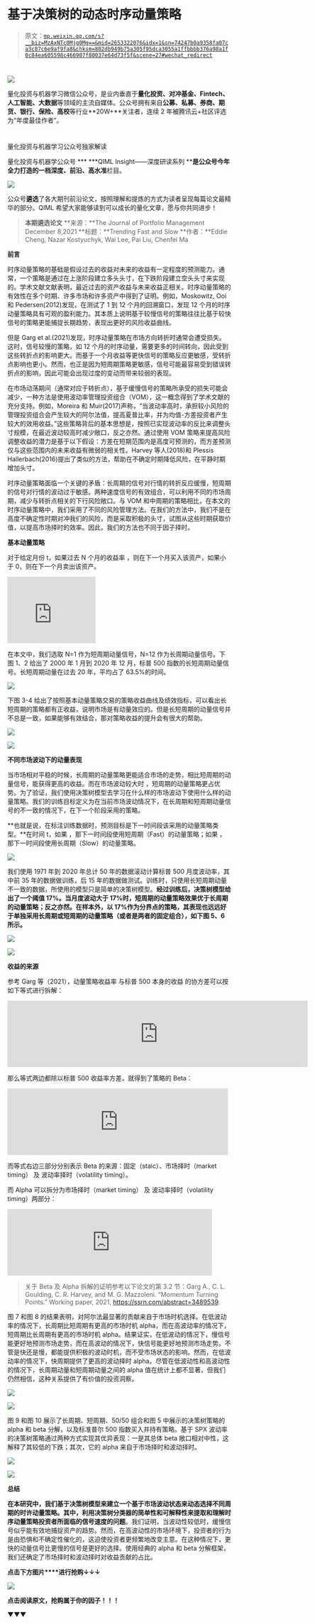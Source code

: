 # 基于决策树的动态时序动量策略

> 原文：[`mp.weixin.qq.com/s?__biz=MzAxNTc0Mjg0Mg==&mid=2653322076&idx=1&sn=74247b0a9358fa07ca3c87c6e9af9fa8&chksm=802db949b75a305f95dca3055a1ffbbbb376a98a1f0c84ea605598c466907f80037e64d73f5f&scene=27#wechat_redirect`](http://mp.weixin.qq.com/s?__biz=MzAxNTc0Mjg0Mg==&mid=2653322076&idx=1&sn=74247b0a9358fa07ca3c87c6e9af9fa8&chksm=802db949b75a305f95dca3055a1ffbbbb376a98a1f0c84ea605598c466907f80037e64d73f5f&scene=27#wechat_redirect)

# 

![](img/f591133a7aa4279dd9b5faebc8755f44.png)

量化投资与机器学习微信公众号，是业内垂直于**量化投资、对冲基金、Fintech、人工智能、大数据**等领域的主流自媒体。公众号拥有来自**公募、私募、券商、期货、银行、保险、高校**等行业**20W+**关注者，连续 2 年被腾讯云+社区评选为“年度最佳作者”。

# 

量化投资与机器学习公众号独家解读

量化投资与机器学公众号 *** ***QIML Insight——深度研读系列 ******是公众号今年全力打造的一档**深度、前沿、高水准**栏目。

![](img/d8d6c36da4721927152d04a29e928fe9.png)

公众号**遴选**了各大期刊前沿论文，按照理解和提炼的方式为读者呈现每篇论文最精华的部分。QIML 希望大家能够读到可以成长的量化文章，愿与你共同进步！

> **本期遴选论文** **来源：**The Journal of Portfolio Management December 8,2021
> **标题：**Trending Fast and Slow
> **作者：**Eddie Cheng, Nazar Kostyuchyk, Wai Lee, Pai Liu, Chenfei Ma

**前言**

时序动量策略的基础是假设过去的收益对未来的收益有一定程度的预测能力。通常，一个策略是通过在上涨阶段建立多头头寸，在下跌阶段建立空头头寸来实现的。学术文献文献表明，最近过去的资产收益与未来收益正相关。时序动量策略的有效性在多个时期、许多市场和许多资产中得到了证明。例如，Moskowitz, Ooi 和 Pedersen(2012)发现，在测试了 1 到 12 个月的回溯窗口，发现 12 个月的时序动量策略具有可观的盈利能力。其本质上说明基于较慢信号的策略往往比基于较快信号的策略更能捕捉长期趋势，表现出更好的风险收益曲线。

但是 Garg et al.(2021)发现，时序动量策略在市场方向转折时通常会遭受损失。这时，信号较慢的策略，如 12 个月的时序动量，需要更多的时间转向，因此受到这些转折点的影响更大。而基于一个月收益等更快信号的策略反应更敏感，受转折点影响也更小。然而，也正是因为短周期策略更敏感，信号可能最容易受到错误转折点的影响，因此可能会出现过度的变动而带来较弱的表现。

在市场动荡期间（通常对应于转折点），基于缓慢信号的策略所承受的损失可能会减少，一种方法是使用波动率管理投资组合（VOM），这一概念得到了学术文献的充分支持。例如，Moreira 和 Muir(2017)声称，“当波动率高时，承担较小风险的管理投资组合会产生较大的阿尔法值，提高夏普比率，并为均值-方差投资者产生较大的效用收益。”这些策略背后的基本思想是，按照已实现波动率的反比来调整头寸规模，在最近波动较高时减少敞口，反之亦然。通过使用 VOM 策略来提高风险调整收益的潜力是基于以下假设：方差在短期范围内是高度可预测的，而方差预测仅与这些范围内的未来收益有微弱的相关性。Harvey 等人(2018)和 Plessis Hallerbach(2016)提出了类似的方法，帮助在不确定时期降低风险，在平静时期增加头寸。

时序动量策略面临一个关键的矛盾：长周期的信号对行情的转折反应缓慢，短周期的信号对行情的波动过于敏感。两种速度信号的有效组合，可以利用不同的市场周期，减少与转折点相关的下行风险敞口。与 VOM 和中周期的策略相比，在本文的时序动量策略中，我们采用了不同的风险管理方法。在我们的方法中，我们不是在高度不确定性时期对冲我们的风险，而是采取积极的头寸，试图从这些时期获取价值，以提高市场择时的效率。因此，我们的方法也不同于因子择时。

**基本动量策略**

对于给定月份 t，如果过去 N 个月的收益率 ，则在下一个月买入该资产，如果小于 0，则在下一个月卖出该资产。

<embed style="vertical-align: -2.233ex;width: 26.043ex;height: auto;max-width: 300% !important;" src="https://mmbiz.qlogo.cn/mmbiz_svg/a18XcQ1EBBgzgouRoaMcibJBqQBvAm9LWDGSloB8o3LmIL6uzyMNqscEQmvc3UwkTHxsPJNRg0OEgficvRYoTlH5eFJxdCe1OR/0?wx_fmt=svg" data-type="svg+xml">

在本文中，我们选取 N=1 作为短周期动量信号，N=12 作为长周期动量信号。下图 1、2 给出了 2000 年 1 月到 2020 年 12 月，标普 500 指数的长短周期动量信号。长短周期动量在过去 20 年，平均占了 63.5%的时间。

![](img/4d7e4983da8a0244d879503676547a24.png)

下图 3-4 给出了按照基本动量策略交易的策略收益曲线及绩效指标，可以看出长短周期的策略都有正收益，说明市场是有动量效应的。但是长短周期的动量信号并不总是一致，如果能够有效结合，那对策略收益的提升会有很大的帮助。

![](img/2649bc7712171f6f5b6d869563404fc6.png)

![](img/8f44b53bf05477c94358e1a43ded7ed3.png)

**不同市场波动下的动量表现**

当市场相对平稳的时候，长周期的动量策略更能适合市场的走势，相比短周期的动量信号，能获得更高的收益。而在市场波动较大时 ，短周期的动量策略更占优势。为了验证，我们使用决策树模型去学习在什么样的市场波动下使用什么样的动量策略。我们的训练目标定义为在当前市场波动情况下，在长周期和短周期动量信号的不一致的情况下，在下一个阶段采用的策略。

**也就是说，在标注训练数据时，预测目标是下一时间段该采用的动量策略类型。**在时间 t，如果 ，那下一时间段使用短周期（Fast）的动量策略；如果 ，那下一时间段使用长周期（Slow）的动量策略。

![](img/be0f405587e517a19eb10bb2e47a6dc1.png)

我们使用 1971 年到 2020 年总计 50 年的数据滚动计算标普 500 月度波动率，其中前 35 年的数据做训练，后 15 年的数据做测试。训练时，只使用长短周期动量不一致的数据，所使用的模型只是简单的决策树模型。**经过训练后，决策树模型给出了一个阈值 17%。当月度波动大于 17%时，短周期的动量策略效果优于长周期的动量策略；反之亦然。在样本外，以 17%作为分界点的策略，其表现也远远好于单独采用长周期或短周期的动量策略（或者是两者的固定组合），如下图 5、6 所示。**

![](img/7afc12be85feb3c6d851bb52d50d3824.png)

![](img/68d9503a70fd56a12ef414ac650f969e.png)

**收益的来源**

参考 Garg 等（2021），动量策略收益率 与标普 500 本身的收益 的协方差可以按如下等式进行拆解：

<embed style="vertical-align: -1.469ex;width: 88.526ex;height: auto;" src="https://mmbiz.qlogo.cn/mmbiz_svg/a18XcQ1EBBgzgouRoaMcibJBqQBvAm9LWVcKHtHIDf3LXgQmRpctFES04jutqZnTPkMDbPAxpAxZ41FSNzSYLP00f80PujKhic/0?wx_fmt=svg" data-type="svg+xml">

那么等式两边都除以标普 500 收益率方差，就得到了策略的 Beta：

<embed style="vertical-align: -1.238ex;width: 65.026ex;height: auto;" src="https://mmbiz.qlogo.cn/mmbiz_svg/a18XcQ1EBBgzgouRoaMcibJBqQBvAm9LWxQkhdcNOjRc5CIlJicZTdicgvLhrVvNk4WSoKrOXcYgmagMKuvkANqVbR4D0J6B5VD/0?wx_fmt=svg" data-type="svg+xml">

而等式右边三部分分别表示 Beta 的来源：固定（staic）、市场择时（market timing） 及 波动率择时（volatility timing）。

而 Alpha 可以拆分为市场择时（market timing） 及 波动率择时（volatility timing）两部分：

<embed style="vertical-align: -1.238ex;width: 60.32ex;height: auto;" src="https://mmbiz.qlogo.cn/mmbiz_svg/a18XcQ1EBBgzgouRoaMcibJBqQBvAm9LWnVHteNxN7Z0buDNjKibakdmvLHHXfTqPMJm8P7lRLMicZlpxeSYybMToE672cAm7yd/0?wx_fmt=svg" data-type="svg+xml">

> 关于 Beta 及 Alpha 拆解的证明参考以下论文的第 3.2 节：Garg A., C. L. Goulding, C. R. Harvey, and M. G. Mazzoleni. “Momentum Turning Points.” Working paper, 2021, https://ssrn.com/abstract=3489539.

图 7 和图 8 的结果表明，对阿尔法最显著的贡献来自于市场时机选择。在低波动率的情况下，长周期比短周期有更高的市场时机 alpha，而在高波动率的情况下，短周期比长周期有更高的市场时机 alpha。结果证实，在低波动的情况下，慢信号能更好地预测市场走势，而在高波动的情况下，快信号能更好地预测市场走势。不管是快还是慢，都能提供积极的波动时机，而不受市场状态的影响。然而，在低波动率的情况下，快周期提供了更高的波动择时 alpha。尽管在低波动性和高波动性的情况下，长周期动量和短周期动量之间的 alpha 值在统计上都不显著，但我们仍然相信，这种关系提供了有价值的投资洞察。

![](img/0a33ef76d0408652e519580850985768.png)

![](img/d958b253555042606270b7a25f2519c2.png)

图 9 和图 10 展示了长周期、短周期、50/50 组合和图 5 中展示的决策树策略的 alpha 和 beta 分解，以及标准普尔 500 指数买入并持有策略。基于 SPX 波动率的决策树策略通过两种方式实现其优异表现：一是其总体 beta 敞口相对中性，这解释了其较低的下跌；其次，它的 alpha 来自于市场择时和波动择时。

![](img/6cbe1b0bbb5c55e4fc6d76e1aa3eb040.png)

![](img/8af00ca63a16da13399a4e5087f83eea.png)

**总结**

**在本研究中，我们基于决策树模型来建立一个基于市场波动状态来动态选择不同周期的时许动量策略。其中，利用决策树分类器的简单性和可解释性来提取和理解时序动量策略投资者所面临的信号速度的问题**。我们证明，当波动性较低时，缓慢信号似乎能有效地捕捉资产的趋势。然而，在高波动性的市场环境下，投资者的行为是由恐惧和不确定性催化的，这迫使投资者更频繁地改变主意。在这种情况下，更快的动量信号比更慢的信号是更好的选择。使用经典的 alpha 和 beta 分解框架，我们还确定了市场择时和波动择时对收益贡献的占比。

**点击下方图片****进行抢购↓↓↓**

![](http://mp.weixin.qq.com/s?__biz=MzAxNTc0Mjg0Mg==&mid=2653321796&idx=1&sn=84f3845ae9a5109988e01f5188e6f0cf&chksm=802db851b75a3147b7d86f2d18171215f71fb490b2d9d585348a805c7a796ee8b0a1923ba3aa&scene=21#wechat_redirect)

**点击阅读原文，抢购属于你的因子！！！**

▼▼▼